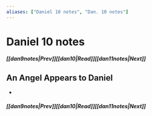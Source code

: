 ```yaml
---
aliases: ["Daniel 10 notes", "Dan. 10 notes"]
---
```

# Daniel 10 notes
##### <span class=arrow-left></span>[[dan9notes|Prev]]<span class=navigation-separator></span>[[dan10|Read]]<span class=navigation-separator></span>[[dan11notes|Next]]<span class=arrow-right></span>
## An Angel Appears to Daniel
- 
##### <span class=arrow-left></span>[[dan9notes|Prev]]<span class=navigation-separator></span>[[dan10|Read]]<span class=navigation-separator></span>[[dan11notes|Next]]<span class=arrow-right></span>